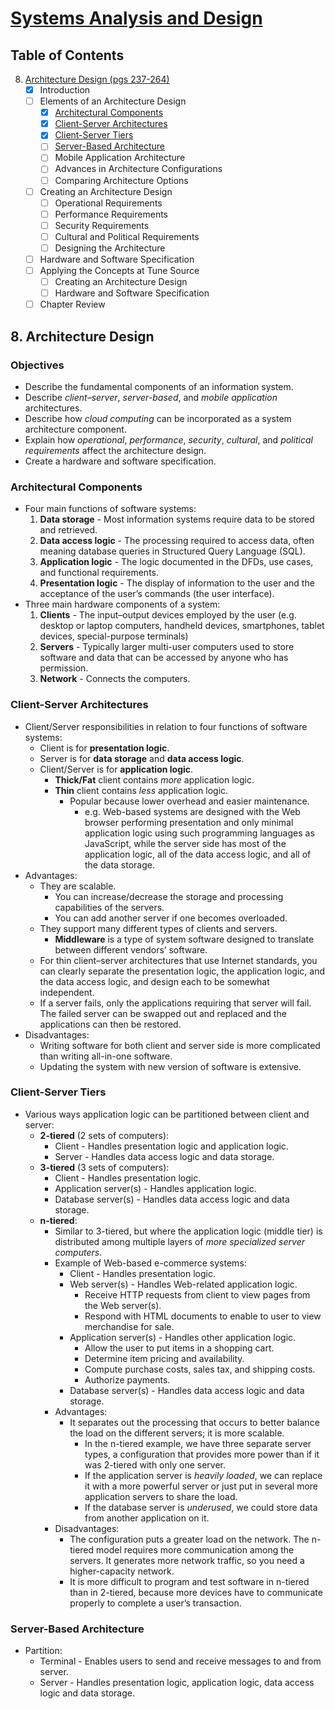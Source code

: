 ﻿# [Systems Analysis and Design](https://www.goodreads.com/book/show/22505475-systems-analysis-design)

## Table of Contents

8. [Architecture Design (pgs 237-264)](#8-architecture-design)
	- [x] Introduction
	- [ ] Elements of an Architecture Design
		- [x] [Architectural Components](#architectural-components)
		- [x] [Client-Server Architectures](#client-server-architectures)
		- [x] [Client-Server Tiers](#client-server-tiers)
		- [ ] [Server-Based Architecture](#server-based-architecture)
		- [ ] Mobile Application Architecture
		- [ ] Advances in Architecture Configurations
		- [ ] Comparing Architecture Options
	- [ ] Creating an Architecture Design
		- [ ] Operational Requirements
		- [ ] Performance Requirements
		- [ ] Security Requirements
		- [ ] Cultural and Political Requirements
		- [ ] Designing the Architecture
	- [ ] Hardware and Software Specification
	- [ ] Applying the Concepts at Tune Source
		- [ ] Creating an Architecture Design
		- [ ] Hardware and Software Specification
	- [ ] Chapter Review

## 8. Architecture Design

### Objectives
- Describe the fundamental components of an information system.
- Describe *client–server*, *server-based*, and *mobile application* architectures.
- Describe how *cloud computing* can be incorporated as a system architecture component.
- Explain how *operational*, *performance*, *security*, *cultural*, and *political requirements* affect the architecture design.
- Create a hardware and software specification.

### Architectural Components
- Four main functions of software systems:
	1. **Data storage** - Most information systems require data to be stored and retrieved.
	2. **Data access logic** - The processing required to access data, often meaning database queries in Structured Query Language (SQL). 
	3. **Application logic** - The logic documented in the DFDs, use cases, and functional requirements.
	4. **Presentation logic** - The display of information to the user and the acceptance of the user’s commands (the user interface).
- Three main hardware components of a system:
	1. **Clients** - The input–output devices employed by the user (e.g. desktop or laptop computers, handheld devices, smartphones, tablet devices, special-purpose terminals)
	2. **Servers** - Typically larger multi-user computers used to store software and data that can be accessed by anyone who has permission.
	3. **Network** - Connects the computers.

### Client-Server Architectures
- Client/Server responsibilities in relation to four functions of software systems:
	- Client is for **presentation logic**.
	- Server is for **data storage** and **data access logic**.
	- Client/Server is for **application logic**.
		- **Thick/Fat** client contains *more* application logic.
		- **Thin** client contains *less* application logic.
			- Popular because lower overhead and easier maintenance.
				- e.g. Web-based systems are designed with the Web browser performing presentation and only minimal application logic using such programming languages as JavaScript, while the server side has most of the application logic, all of the data access logic, and all of the data storage.
- Advantages:
	- They are scalable.
		- You can increase/decrease the storage and processing capabilities of the servers.
		- You can add another server if one becomes overloaded.
	- They support many different types of clients and servers.
		- **Middleware** is a type of system software designed to translate between different vendors’ software.
	- For thin client–server architectures that use Internet standards, you can clearly separate the presentation logic, the application logic, and the data access logic, and design each to be somewhat independent.
	- If a server fails, only the applications requiring that server will fail. The failed server can be swapped out and replaced and the applications can then be restored.
- Disadvantages:
	- Writing software for both client and server side is more complicated than writing all-in-one software.
	- Updating the system with new version of software is extensive. 

### Client-Server Tiers
- Various ways application logic can be partitioned between client and server:
	- **2-tiered** (2 sets of computers):
		- Client - Handles presentation logic and application logic.
		- Server - Handles data access logic and data storage.
	- **3-tiered** (3 sets of computers):
		- Client - Handles presentation logic.
		- Application server(s) - Handles application logic.
		- Database server(s) - Handles data access logic and data storage.
	- **n-tiered**:
		- Similar to 3-tiered, but where the application logic (middle tier) is distributed among multiple layers of *more specialized server computers*.
		- Example of Web-based e-commerce systems:
			- Client - Handles presentation logic.
			- Web server(s) - Handles Web-related application logic.
				- Receive HTTP requests from client to view pages from the Web server(s).
				- Respond with HTML documents to enable to user to view merchandise for sale.
			- Application server(s) - Handles other application logic.
				- Allow the user to put items in a shopping cart.
				- Determine item pricing and availability.
				- Compute purchase costs, sales tax, and shipping costs.
				- Authorize payments.
			- Database server(s) - Handles data access logic and data storage.
		- Advantages:
			- It separates out the processing that occurs to better balance the load on the different servers; it is more scalable.
				- In the n-tiered example, we have three separate server types, a configuration that provides more power than if it was 2-tiered with only one server. 
				- If the application server is *heavily loaded*, we can replace it with a more powerful server or just put in several more application servers to share the load. 
				- If the database server is *underused*, we could store data from another application on it.
		- Disadvantages: 
			- The configuration puts a greater load on the network. The n-tiered model requires more communication among the servers. It generates more network traffic, so you need a higher-capacity network. 
			- It is more difficult to program and test software in n-tiered than in 2-tiered, because more devices have to communicate properly to complete a user’s transaction.

### Server-Based Architecture
- Partition:
	- Terminal - Enables users to send and receive messages to and from server.
	- Server - Handles presentation logic, application logic, data access logic and data storage.
